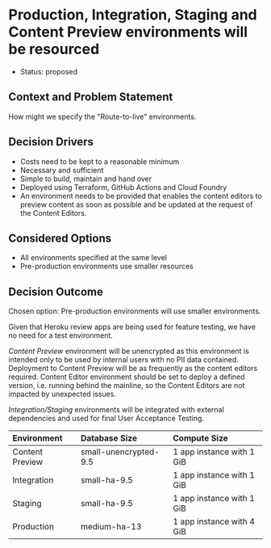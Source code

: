 # Production, Integration, Staging and Content Preview environments will be resourced

* Status: proposed

## Context and Problem Statement

How might we specify the "Route-to-live" environments.

## Decision Drivers

* Costs need to be kept to a reasonable minimum
* Necessary and sufficient
* Simple to build, maintain and hand over
* Deployed using Terraform, GitHub Actions and Cloud Foundry
* An environment needs to be provided that enables the content editors to preview content as soon as possible and be updated at the request of the Content Editors.

## Considered Options

* All environments specified at the same level
* Pre-production environments use smaller resources

## Decision Outcome

Chosen option: Pre-production environments will use smaller environments.

Given that Heroku review apps are being used for feature testing, we have no need for a test environment.

*Content Preview* environment will be unencrypted as this environment is intended only to be used by internal users with no PII data contained.
Deployment to Content Preview will be as frequently as the content editors required.
Content Editor environment should be set to deploy a defined version, i.e. running behind the mainline, so the Content Editors are not impacted by unexpected issues.

*Integration/Staging* environments will be integrated with external dependencies and used for final User Acceptance Testing.

| Environment    | Database Size         | Compute Size              |
|:---------------|:----------------------|:--------------------------|
|Content Preview | small-unencrypted-9.5 | 1 app instance with 1 GiB |
|Integration     | small-ha-9.5          | 1 app instance with 1 GiB |
|Staging         | small-ha-9.5          | 1 app instance with 1 GiB |
|Production      | medium-ha-13          | 1 app instance with 4 GiB |
